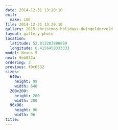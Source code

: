```yaml
---
date: 2014-12-31 13:20:10
exif:
  make: LGE
file: 2014-12-31 13.20.10
gallery: 2015-christmas-holidays-dwingelderveld
layout: gallery-photo
location:
  latitude: 52.813203888889
  longitude: 6.4156458333333
model: Nexus 5
next: 9eb032a
ordering: 3
previous: f0c6532
sizes:
  640w:
    height: 99
    width: 640
  200x200:
    height: 200
    width: 200
  96x96:
    height: 96
    width: 96
title: 
---
```

